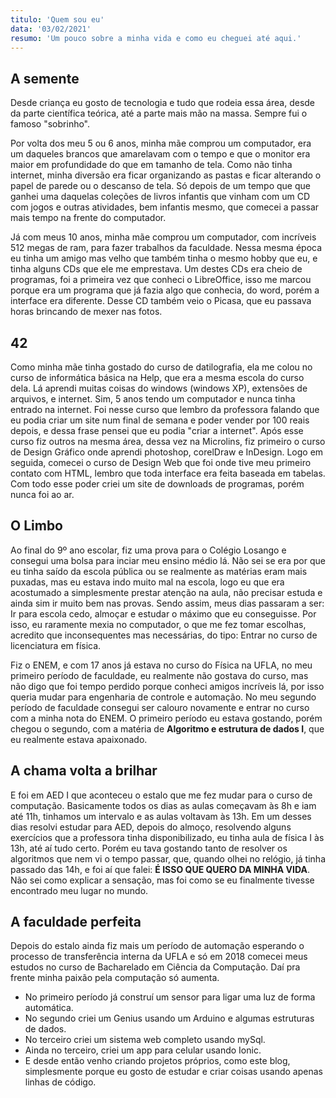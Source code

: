 ```yaml
---
titulo: 'Quem sou eu'
data: '03/02/2021'
resumo: 'Um pouco sobre a minha vida e como eu cheguei até aqui.'
---
```


## A semente
Desde criança eu gosto de tecnologia e tudo que rodeia essa área, desde da parte científica teórica, até a parte mais mão na massa. Sempre fui o famoso "sobrinho".

Por volta dos meu 5 ou 6 anos, minha mãe comprou um computador, era um daqueles brancos que amarelavam com o tempo e que o monitor era maior em profundidade do que em tamanho de tela. Como não tinha internet, minha diversão era ficar organizando as pastas e ficar alterando o papel de parede ou  o descanso de tela. Só depois de um tempo que que ganhei uma daquelas coleções de livros infantis que vinham com um CD com jogos e outras atividades, bem infantis mesmo, que comecei a passar mais tempo na frente do computador.

Já com meus 10 anos, minha mãe comprou um computador, com incríveis 512 megas de ram, para fazer trabalhos da faculdade. Nessa mesma época eu tinha um amigo mas velho que também tinha o mesmo hobby que eu, e tinha alguns CDs que ele me emprestava. Um destes CDs era cheio de programas, foi a primeira vez que conheci o LibreOffice, isso me marcou porque era um programa que já fazia algo que conhecia, do word, porém a interface era diferente. Desse CD também veio o Picasa, que eu passava horas brincando de mexer nas fotos.

## 42
Como minha mãe tinha gostado do curso de datilografia, ela me colou no curso de informática básica na Help, que era a mesma escola do curso dela. Lá aprendi muitas coisas do windows (windows XP), extensões de arquivos, e internet. Sim, 5 anos tendo um computador e nunca tinha entrado na internet. Foi nesse curso que lembro da professora falando que eu podia criar um site num final de semana e poder vender por 100 reais depois, e dessa frase pensei que eu podia "criar a internet". Após esse curso fiz outros na mesma área, dessa vez na Microlins, fiz primeiro o curso de Design Gráfico onde aprendi photoshop, corelDraw e InDesign. Logo em seguida, comecei o curso de Design Web que foi onde tive meu primeiro contato com HTML, lembro que toda interface era feita baseada em tabelas. Com todo esse poder criei um site de downloads de programas, porém nunca foi ao ar.

## O Limbo
Ao final do 9º ano escolar, fiz uma prova para o Colégio Losango e consegui uma bolsa para inciar meu ensino médio lá. Não sei se era por que eu tinha saído da escola pública ou se realmente as matérias eram mais puxadas, mas eu estava indo muito mal na escola, logo eu que era acostumado a simplesmente prestar atenção na aula, não precisar estuda e ainda sim ir muito bem nas provas. Sendo assim, meus dias passaram a ser: Ir para escola cedo, almoçar e estudar o máximo que eu conseguisse. Por isso, eu raramente mexia no computador, o que me fez tomar escolhas, acredito que inconsequentes mas necessárias, do tipo: Entrar no curso de licenciatura em física.

Fiz o ENEM, e com 17 anos já estava no curso do Física na UFLA, no meu primeiro período de faculdade, eu realmente não gostava do curso, mas não digo que foi tempo perdido porque conheci amigos incríveis lá, por isso queria mudar para engenharia de controle e automação.
No meu segundo período de faculdade consegui ser calouro novamente e entrar no curso com a minha nota do ENEM. O primeiro período eu estava gostando, porém chegou o segundo, com a matéria de **Algoritmo e estrutura de dados I**, que eu realmente estava apaixonado.

## A chama volta a brilhar
E foi em AED I que aconteceu o estalo que me fez mudar para o curso de computação. Basicamente todos os dias as aulas começavam às 8h e iam até 11h, tinhamos um intervalo e as aulas voltavam às 13h. Em um desses dias resolvi estudar para AED, depois do almoço, resolvendo alguns exercícios que a professora tinha disponibilizado, eu tinha aula de física I às 13h, até aí tudo certo. Porém eu tava gostando tanto de resolver os algoritmos que nem vi o tempo passar, que, quando olhei no relógio, já tinha passado das 14h, e foi aí que falei: **É ISSO QUE QUERO DA MINHA VIDA**. Não sei como explicar a sensação, mas foi como se eu finalmente tivesse encontrado meu lugar no mundo.

## A faculdade perfeita
Depois do estalo ainda fiz mais um período de automação esperando o processo de transferência interna da UFLA e só em 2018 comecei meus estudos no curso de Bacharelado em Ciência da Computação. Daí pra frente minha paixão pela computação só aumenta.
- No primeiro período já construí um sensor para ligar uma luz de forma automática.
- No segundo criei um Genius usando um Arduino e algumas estruturas de dados.
- No terceiro criei um sistema web completo usando mySql.
- Ainda no terceiro, criei um app para celular usando Ionic.
- E desde então venho criando projetos próprios, como este blog, simplesmente porque eu gosto de estudar e criar coisas usando apenas linhas de código. 



